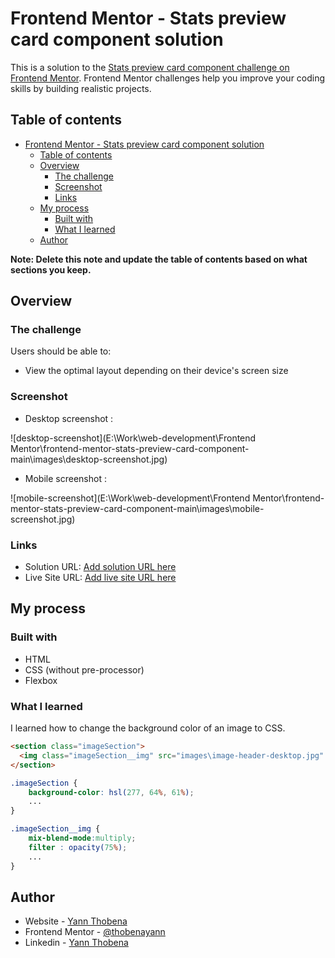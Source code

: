 # Frontend Mentor - Stats preview card component solution

This is a solution to the [Stats preview card component challenge on Frontend Mentor](https://www.frontendmentor.io/challenges/stats-preview-card-component-8JqbgoU62). Frontend Mentor challenges help you improve your coding skills by building realistic projects.

## Table of contents

- [Frontend Mentor - Stats preview card component solution](#frontend-mentor---stats-preview-card-component-solution)
  - [Table of contents](#table-of-contents)
  - [Overview](#overview)
    - [The challenge](#the-challenge)
    - [Screenshot](#screenshot)
    - [Links](#links)
  - [My process](#my-process)
    - [Built with](#built-with)
    - [What I learned](#what-i-learned)
  - [Author](#author)

**Note: Delete this note and update the table of contents based on what sections you keep.**

## Overview

### The challenge

Users should be able to:

- View the optimal layout depending on their device's screen size

### Screenshot

- Desktop screenshot :
  
![desktop-screenshot](E:\Work\web-development\Frontend Mentor\frontend-mentor-stats-preview-card-component-main\images\desktop-screenshot.jpg)

- Mobile screenshot :
  
![mobile-screenshot](E:\Work\web-development\Frontend Mentor\frontend-mentor-stats-preview-card-component-main\images\mobile-screenshot.jpg)

### Links

- Solution URL: [Add solution URL here](https://github.com/thobenayann/frontend-mentor-stats-preview-card-component-main)
- Live Site URL: [Add live site URL here](https://your-live-site-url.com)

## My process

### Built with

- HTML
- CSS (without pre-processor)
- Flexbox

### What I learned

I learned how to change the background color of an image to CSS.

```html
<section class="imageSection">
  <img class="imageSection__img" src="images\image-header-desktop.jpg" alt="working people illustration">
</section>
```
```css
.imageSection {
    background-color: hsl(277, 64%, 61%);
    ...
}

.imageSection__img {
    mix-blend-mode:multiply;
    filter : opacity(75%);
    ...
}
```

## Author

- Website - [Yann Thobena](https://thobena-yann-developpeur-web.netlify.app/)
- Frontend Mentor - [@thobenayann](https://www.frontendmentor.io/profile/thobenayann)
- Linkedin - [Yann Thobena](https://www.linkedin.com/in/yannthobena/)
